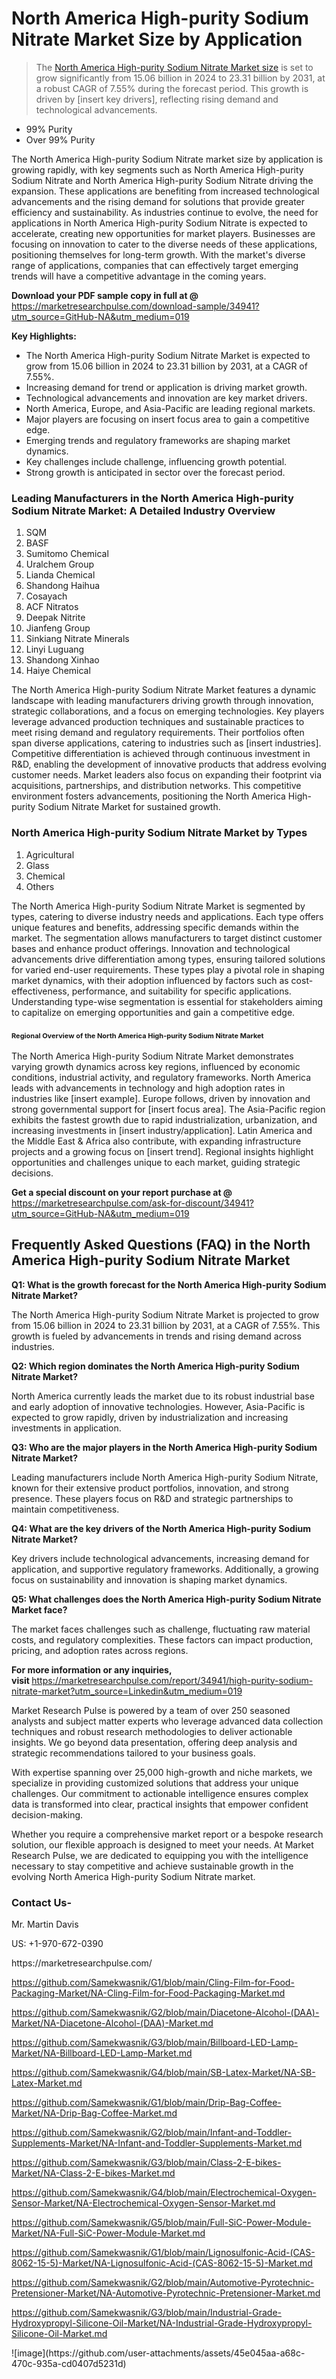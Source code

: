 <h1>North America High-purity Sodium Nitrate Market&nbsp;Size by Application</h1><blockquote><p>The <a href="https://marketresearchpulse.com/download-sample/34941?utm_source=GitHub-NA&amp;utm_medium=019">North America High-purity Sodium Nitrate Market size</a> is set to grow significantly from 15.06 billion in 2024 to 23.31 billion by 2031, at a robust CAGR of 7.55% during the forecast period. This growth is driven by [insert key drivers], reflecting rising demand and technological advancements.</p></blockquote><ul><li>99% Purity<li> Over 99% Purity</li></ul><p>The North America High-purity Sodium Nitrate market size by application is growing rapidly, with key segments such as North America High-purity Sodium Nitrate and North America High-purity Sodium Nitrate driving the expansion. These applications are benefiting from increased technological advancements and the rising demand for solutions that provide greater efficiency and sustainability. As industries continue to evolve, the need for applications in North America High-purity Sodium Nitrate is expected to accelerate, creating new opportunities for market players. Businesses are focusing on innovation to cater to the diverse needs of these applications, positioning themselves for long-term growth. With the market's diverse range of applications, companies that can effectively target emerging trends will have a competitive advantage in the coming years.</p><p><strong>Download your PDF sample copy in full at @ </strong><a href="https://marketresearchpulse.com/download-sample/34941?utm_source=GitHub-NA&amp;utm_medium=019">https://marketresearchpulse.com/download-sample/34941?utm_source=GitHub-NA&amp;utm_medium=019</a></p><p><strong>Key Highlights: </strong></p><ul><li>The North America High-purity Sodium Nitrate Market is expected to grow from 15.06 billion in 2024 to 23.31 billion by 2031, at a CAGR of 7.55%.</li><li>Increasing demand for trend or application is driving market growth.</li><li>Technological advancements and innovation are key market drivers.</li><li>North America, Europe, and Asia-Pacific are leading regional markets.</li><li>Major players are focusing on insert focus area to gain a competitive edge.</li><li>Emerging trends and regulatory frameworks are shaping market dynamics.</li><li>Key challenges include challenge, influencing growth potential.</li><li>Strong growth is anticipated in sector over the forecast period.</li></ul><h3>Leading Manufacturers in the North America High-purity Sodium Nitrate Market: A Detailed Industry Overview</h3><ol><li>SQM</li><li>BASF</li><li>Sumitomo Chemical</li><li>Uralchem Group</li><li>Lianda Chemical</li><li>Shandong Haihua</li><li>Cosayach</li><li>ACF Nitratos</li><li>Deepak Nitrite</li><li>Jianfeng Group</li><li>Sinkiang Nitrate Minerals</li><li>Linyi Luguang</li><li>Shandong Xinhao</li><li>Haiye Chemical</li></ol><div class="flex max-w-full flex-col flex-grow"><div class="min-h-8 text-message flex w-full flex-col items-end gap-2 whitespace-normal break-words [.text-message+&amp;]:mt-5" dir="auto" data-message-author-role="assistant" data-message-id="fd8432e4-4910-450d-b182-61b7bfb0a01f" data-message-model-slug="gpt-4o"><div class="flex w-full flex-col gap-1 empty:hidden first:pt-[3px]"><div class="markdown prose w-full break-words dark:prose-invert light"><p>The North America High-purity Sodium Nitrate Market features a dynamic landscape with leading manufacturers driving growth through innovation, strategic collaborations, and a focus on emerging technologies. Key players leverage advanced production techniques and sustainable practices to meet rising demand and regulatory requirements. Their portfolios often span diverse applications, catering to industries such as [insert industries]. Competitive differentiation is achieved through continuous investment in R&amp;D, enabling the development of innovative products that address evolving customer needs. Market leaders also focus on expanding their footprint via acquisitions, partnerships, and distribution networks. This competitive environment fosters advancements, positioning the North America High-purity Sodium Nitrate Market for sustained growth.</p></div></div></div></div><h3>North America High-purity Sodium Nitrate Market by Types</h3><ol><li>Agricultural<li> Glass<li> Chemical<li> Others</li></ol><div class="flex max-w-full flex-col flex-grow"><div class="min-h-8 text-message flex w-full flex-col items-end gap-2 whitespace-normal break-words [.text-message+&amp;]:mt-5" dir="auto" data-message-author-role="assistant" data-message-id="084470be-0bb7-4664-bddf-5156b4f41249" data-message-model-slug="gpt-4o-mini"><div class="flex w-full flex-col gap-1 empty:hidden first:pt-[3px]"><div class="markdown prose w-full break-words dark:prose-invert light"><p>The North America High-purity Sodium Nitrate Market is segmented by types, catering to diverse industry needs and applications. Each type offers unique features and benefits, addressing specific demands within the market. The segmentation allows manufacturers to target distinct customer bases and enhance product offerings. Innovation and technological advancements drive differentiation among types, ensuring tailored solutions for varied end-user requirements. These types play a pivotal role in shaping market dynamics, with their adoption influenced by factors such as cost-effectiveness, performance, and suitability for specific applications. Understanding type-wise segmentation is essential for stakeholders aiming to capitalize on emerging opportunities and gain a competitive edge.</p></div></div></div></div><h3><span style="font-size: 11px;">Regional Overview of the North America High-purity Sodium Nitrate Market</span></h3><div class="flex max-w-full flex-col flex-grow"><div class="min-h-8 text-message flex w-full flex-col items-end gap-2 whitespace-normal break-words [.text-message+&amp;]:mt-5" dir="auto" data-message-author-role="assistant" data-message-id="e9038762-ce64-4e30-91c9-9bd413514231" data-message-model-slug="gpt-4o-mini"><div class="flex w-full flex-col gap-1 empty:hidden first:pt-[3px]"><div class="markdown prose w-full break-words dark:prose-invert light"><p>The North America High-purity Sodium Nitrate Market demonstrates varying growth dynamics across key regions, influenced by economic conditions, industrial activity, and regulatory frameworks. North America leads with advancements in technology and high adoption rates in industries like [insert example]. Europe follows, driven by innovation and strong governmental support for [insert focus area]. The Asia-Pacific region exhibits the fastest growth due to rapid industrialization, urbanization, and increasing investments in [insert industry/application]. Latin America and the Middle East &amp; Africa also contribute, with expanding infrastructure projects and a growing focus on [insert trend]. Regional insights highlight opportunities and challenges unique to each market, guiding strategic decisions.</p></div></div></div></div><p><strong>Get a special discount on your report purchase at @ </strong><a href="https://marketresearchpulse.com/ask-for-discount/34941?utm_source=GitHub-NA&amp;utm_medium=019">https://marketresearchpulse.com/ask-for-discount/34941?utm_source=GitHub-NA&amp;utm_medium=019</a></p><h2>Frequently Asked Questions (FAQ) in the North America High-purity Sodium Nitrate Market</h2><p><strong>Q1: What is the growth forecast for the North America High-purity Sodium Nitrate Market?</strong></p><p>The North America High-purity Sodium Nitrate Market is projected to grow from 15.06 billion in 2024 to 23.31 billion by 2031, at a CAGR of 7.55%. This growth is fueled by advancements in trends and rising demand across industries.</p><p><strong>Q2: Which region dominates the North America High-purity Sodium Nitrate Market?</strong></p><p>North America currently leads the market due to its robust industrial base and early adoption of innovative technologies. However, Asia-Pacific is expected to grow rapidly, driven by industrialization and increasing investments in application.</p><p><strong>Q3: Who are the major players in the North America High-purity Sodium Nitrate Market?</strong></p><p>Leading manufacturers include North America High-purity Sodium Nitrate, known for their extensive product portfolios, innovation, and strong presence. These players focus on R&amp;D and strategic partnerships to maintain competitiveness.</p><p><strong>Q4: What are the key drivers of the North America High-purity Sodium Nitrate Market?</strong></p><p>Key drivers include technological advancements, increasing demand for application, and supportive regulatory frameworks. Additionally, a growing focus on sustainability and innovation is shaping market dynamics.</p><p><strong>Q5: What challenges does the North America High-purity Sodium Nitrate Market face?</strong></p><p>The market faces challenges such as challenge, fluctuating raw material costs, and regulatory complexities. These factors can impact production, pricing, and adoption rates across regions.</p><p><strong>For more information or any inquiries, visit&nbsp;</strong><a href="https://marketresearchpulse.com/report/34941/high-purity-sodium-nitrate-market?utm_source=Linkedin&utm_medium=019">https://marketresearchpulse.com/report/34941/high-purity-sodium-nitrate-market?utm_source=Linkedin&utm_medium=019</a></p><p>Market Research Pulse is powered by a team of over 250 seasoned analysts and subject matter experts who leverage advanced data collection techniques and robust research methodologies to deliver actionable insights. We go beyond data presentation, offering deep analysis and strategic recommendations tailored to your business goals.</p><p>With expertise spanning over 25,000 high-growth and niche markets, we specialize in providing customized solutions that address your unique challenges. Our commitment to actionable intelligence ensures complex data is transformed into clear, practical insights that empower confident decision-making.</p><p>Whether you require a comprehensive market report or a bespoke research solution, our flexible approach is designed to meet your needs. At Market Research Pulse, we are dedicated to equipping you with the intelligence necessary to stay competitive and achieve sustainable growth in the evolving North America High-purity Sodium Nitrate market.</p><h3><strong>Contact Us-</strong></h3><p>Mr. Martin Davis</p><p>US: +1-970-672-0390</p><p>https://marketresearchpulse.com/</p><p><a href="https://github.com/Samekwasnik/G1/blob/main/Cling-Film-for-Food-Packaging-Market/NA-Cling-Film-for-Food-Packaging-Market.md">https://github.com/Samekwasnik/G1/blob/main/Cling-Film-for-Food-Packaging-Market/NA-Cling-Film-for-Food-Packaging-Market.md</a></p><p><a href="https://github.com/Samekwasnik/G2/blob/main/Diacetone-Alcohol-(DAA)-Market/NA-Diacetone-Alcohol-(DAA)-Market.md">https://github.com/Samekwasnik/G2/blob/main/Diacetone-Alcohol-(DAA)-Market/NA-Diacetone-Alcohol-(DAA)-Market.md</a></p><p><a href="https://github.com/Samekwasnik/G3/blob/main/Billboard-LED-Lamp-Market/NA-Billboard-LED-Lamp-Market.md">https://github.com/Samekwasnik/G3/blob/main/Billboard-LED-Lamp-Market/NA-Billboard-LED-Lamp-Market.md</a></p><p><a href="https://github.com/Samekwasnik/G4/blob/main/SB-Latex-Market/NA-SB-Latex-Market.md">https://github.com/Samekwasnik/G4/blob/main/SB-Latex-Market/NA-SB-Latex-Market.md</a></p><p><a href="https://github.com/Samekwasnik/G1/blob/main/Drip-Bag-Coffee-Market/NA-Drip-Bag-Coffee-Market.md">https://github.com/Samekwasnik/G1/blob/main/Drip-Bag-Coffee-Market/NA-Drip-Bag-Coffee-Market.md</a></p><p><a href="https://github.com/Samekwasnik/G2/blob/main/Infant-and-Toddler-Supplements-Market/NA-Infant-and-Toddler-Supplements-Market.md">https://github.com/Samekwasnik/G2/blob/main/Infant-and-Toddler-Supplements-Market/NA-Infant-and-Toddler-Supplements-Market.md</a></p><p><a href="https://github.com/Samekwasnik/G3/blob/main/Class-2-E-bikes-Market/NA-Class-2-E-bikes-Market.md">https://github.com/Samekwasnik/G3/blob/main/Class-2-E-bikes-Market/NA-Class-2-E-bikes-Market.md</a></p><p><a href="https://github.com/Samekwasnik/G4/blob/main/Electrochemical-Oxygen-Sensor-Market/NA-Electrochemical-Oxygen-Sensor-Market.md">https://github.com/Samekwasnik/G4/blob/main/Electrochemical-Oxygen-Sensor-Market/NA-Electrochemical-Oxygen-Sensor-Market.md</a></p><p><a href="https://github.com/Samekwasnik/G5/blob/main/Full-SiC-Power-Module-Market/NA-Full-SiC-Power-Module-Market.md">https://github.com/Samekwasnik/G5/blob/main/Full-SiC-Power-Module-Market/NA-Full-SiC-Power-Module-Market.md</a></p><p><a href="https://github.com/Samekwasnik/G1/blob/main/Lignosulfonic-Acid-(CAS-8062-15-5)-Market/NA-Lignosulfonic-Acid-(CAS-8062-15-5)-Market.md">https://github.com/Samekwasnik/G1/blob/main/Lignosulfonic-Acid-(CAS-8062-15-5)-Market/NA-Lignosulfonic-Acid-(CAS-8062-15-5)-Market.md</a></p><p><a href="https://github.com/Samekwasnik/G2/blob/main/Automotive-Pyrotechnic-Pretensioner-Market/NA-Automotive-Pyrotechnic-Pretensioner-Market.md">https://github.com/Samekwasnik/G2/blob/main/Automotive-Pyrotechnic-Pretensioner-Market/NA-Automotive-Pyrotechnic-Pretensioner-Market.md</a></p><p><a href="https://github.com/Samekwasnik/G3/blob/main/Industrial-Grade-Hydroxypropyl-Silicone-Oil-Market/NA-Industrial-Grade-Hydroxypropyl-Silicone-Oil-Market.md">https://github.com/Samekwasnik/G3/blob/main/Industrial-Grade-Hydroxypropyl-Silicone-Oil-Market/NA-Industrial-Grade-Hydroxypropyl-Silicone-Oil-Market.md</a></p>
![image](https://github.com/user-attachments/assets/45e045aa-a68c-470c-935a-cd0407d5231d)
